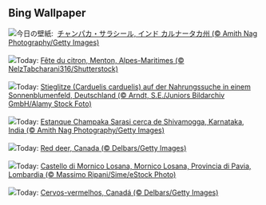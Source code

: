 ## Bing Wallpaper
![](https://www.bing.com/th?id=OHR.ChampakaSarasi_JA-JP0008600806_UHD.jpg&w=1000)今日の壁紙: &nbsp;[チャンパカ・サラシール, インド カルナータカ州 (© Amith Nag Photography/Getty Images)](https://www.bing.com/th?id=OHR.ChampakaSarasi_JA-JP0008600806_UHD.jpg)
<br><br/>
![](https://www.bing.com/th?id=OHR.MentonFestival_FR-FR5996828688_UHD.jpg&w=1000)Today: [Fête du citron, Menton, Alpes-Maritimes (© NelzTabcharani316/Shutterstock)](https://www.bing.com/th?id=OHR.MentonFestival_FR-FR5996828688_UHD.jpg)
<br><br/>
![](https://www.bing.com/th?id=OHR.GoldfinchSunflower_DE-DE5115131607_UHD.jpg&w=1000)Today: [Stieglitze (Carduelis carduelis) auf der Nahrungssuche in einem Sonnenblumenfeld, Deutschland (© Arndt, S.E./Juniors Bildarchiv GmbH/Alamy Stock Foto)](https://www.bing.com/th?id=OHR.GoldfinchSunflower_DE-DE5115131607_UHD.jpg)
<br><br/>
![](https://www.bing.com/th?id=OHR.ChampakaSarasi_ES-ES4842882086_UHD.jpg&w=1000)Today: [Estanque Champaka Sarasi cerca de Shivamogga, Karnataka, India (© Amith Nag Photography/Getty Images)](https://www.bing.com/th?id=OHR.ChampakaSarasi_ES-ES4842882086_UHD.jpg)
<br><br/>
![](https://www.bing.com/th?id=OHR.CanadaDeer_EN-GB7840896375_UHD.jpg&w=1000)Today: [Red deer, Canada (© Delbars/Getty Images)](https://www.bing.com/th?id=OHR.CanadaDeer_EN-GB7840896375_UHD.jpg)
<br><br/>
![](https://www.bing.com/th?id=OHR.BattagliaDiPavia_IT-IT9266388577_UHD.jpg&w=1000)Today: [Castello di Mornico Losana, Mornico Losana, Provincia di Pavia, Lombardia (© Massimo Ripani/Sime/eStock Photo)](https://www.bing.com/th?id=OHR.BattagliaDiPavia_IT-IT9266388577_UHD.jpg)
<br><br/>
![](https://www.bing.com/th?id=OHR.CanadaDeer_PT-BR4320223616_UHD.jpg&w=1000)Today: [Cervos-vermelhos, Canadá (© Delbars/Getty Images)](https://www.bing.com/th?id=OHR.CanadaDeer_PT-BR4320223616_UHD.jpg)
<br><br/>
